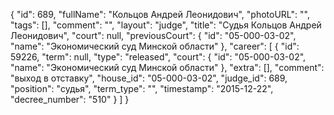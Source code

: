 {
    "id": 689,
    "fullName": "Кольцов Андрей Леонидович",
    "photoURL": "",
    "tags": [],
    "comment": "",
    "layout": "judge",
    "title": "Судья Кольцов Андрей Леонидович",
    "court": null,
    "previousCourt": {
        "id": "05-000-03-02",
        "name": "Экономический суд Минской области"
    },
    "career": [
        {
            "id": 59226,
            "term": null,
            "type": "released",
            "court": {
                "id": "05-000-03-02",
                "name": "Экономический суд Минской области"
            },
            "extra": [],
            "comment": "выход в отставку",
            "house_id": "05-000-03-02",
            "judge_id": 689,
            "position": "судья",
            "term_type": "",
            "timestamp": "2015-12-22",
            "decree_number": "510"
        }
    ]
}